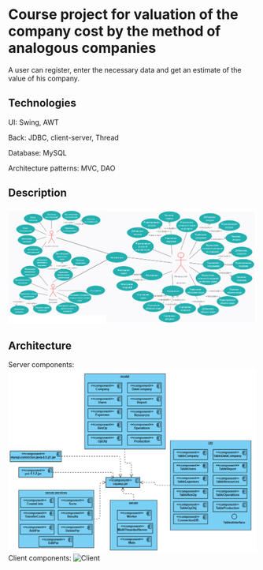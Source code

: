 # Course project for valuation of the company cost by the method of analogous companies
A user can register, enter the necessary data and get an estimate of the value of his company.
## Technologies
UI: Swing, AWT
<!--comment-->
Back: JDBC, client-server, Thread
<!--comment-->
Database: MySQL
<!--comment-->
Architecture patterns: MVC, DAO
<!--comment-->
## Description
![The functionality of the application is presented in the use-case diagram:](diagrams/usecase.png)

## Architecture
Server components:
![Server](diagrams/servercomponents.png)
Client components:
![Client](diagrams/clientcomponents.png)
